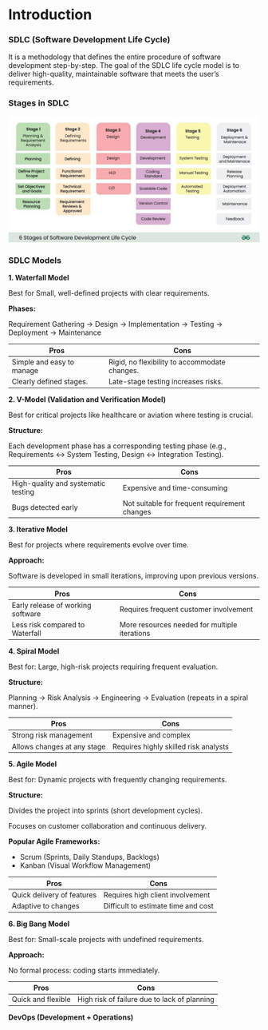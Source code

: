 # **Introduction**

### **SDLC (Software Development Life Cycle)**

It is a methodology that defines the entire procedure of software development step-by-step. The goal of the SDLC life cycle model is to deliver high-quality, maintainable software that meets the user’s requirements.

### **Stages in SDLC**

![alt text](image.png)

### **SDLC Models**

**1\. Waterfall Model**

Best for Small, well-defined projects with clear requirements.

**Phases:**

Requirement Gathering → Design → Implementation → Testing → Deployment → Maintenance

| **Pros** | **Cons** |
| --- | --- |
| Simple and easy to manage | Rigid, no flexibility to accommodate changes. |
| Clearly defined stages. | Late-stage testing increases risks. |

**2\. V-Model (Validation and Verification Model)**

Best for critical projects like healthcare or aviation where testing is crucial.

**Structure:**

Each development phase has a corresponding testing phase (e.g., Requirements ↔ System Testing, Design ↔ Integration Testing).

| **Pros** | **Cons** |
| --- | --- |
| High-quality and systematic testing | Expensive and time-consuming |
| Bugs detected early | Not suitable for frequent requirement changes |

**3\. Iterative Model**

Best for projects where requirements evolve over time.

**Approach:**

Software is developed in small iterations, improving upon previous versions.

| **Pros** | **Cons** |
| --- | --- |
| Early release of working software | Requires frequent customer involvement |
| Less risk compared to Waterfall | More resources needed for multiple iterations |

**4\. Spiral Model**

Best for: Large, high-risk projects requiring frequent evaluation.

**Structure:**

Planning → Risk Analysis → Engineering → Evaluation (repeats in a spiral manner).

| **Pros** | **Cons** |
| --- | --- |
| Strong risk management | Expensive and complex |
| Allows changes at any stage | Requires highly skilled risk analysts |

**5\. Agile Model**

Best for: Dynamic projects with frequently changing requirements.

**Structure:**

Divides the project into sprints (short development cycles).

Focuses on customer collaboration and continuous delivery.

**Popular Agile Frameworks:**

- Scrum (Sprints, Daily Standups, Backlogs)
- Kanban (Visual Workflow Management)

| **Pros** | **Cons** |
| --- | --- |
| Quick delivery of features | Requires high client involvement |
| Adaptive to changes | Difficult to estimate time and cost |

**6\. Big Bang Model**

Best for: Small-scale projects with undefined requirements.

**Approach:**

No formal process: coding starts immediately.

| **Pros** | **Cons** |
| --- | --- |
| Quick and flexible | High risk of failure due to lack of planning |

**DevOps (Development + Operations)**
